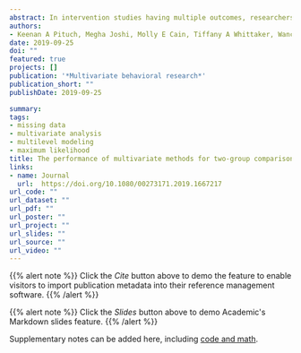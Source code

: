 ```yaml
---
abstract: In intervention studies having multiple outcomes, researchers often use a series of univari-ate tests (e.g., ANOVAs) to assess group mean differences. Previous research found that thisapproach properly controls Type I error and generally provides greater power compared toMANOVA, especially under realistic effect size and correlation combinations. However, whengroup differences are assessed for a specific outcome, these procedures are strictly univari-ate and do not consider the outcome correlations, which may be problematic with missingoutcome data. Linear mixed or multivariate multilevel models (MVMMs), implemented withmaximum likelihood estimation, present an alternative analysis option where outcome cor-relations are taken into account when specific group mean differences are estimated. In thisstudy, we use simulation methods to compare the performance of separate independentsamplesttests estimated with ordinary least squares and analogousttests from MVMMs toassess two-group mean differences with multiple outcomes under small sample and miss-ingness conditions. Study results indicated that a MVMM implemented with restricted maximum likelihood estimation combined with the Kenward–Roger correction had the best performance. Therefore, for intervention studies with smallNand normally distributed multi-variate outcomes, the Kenward–Roger procedure is recommended over traditional methods and conventional MVMM analyses, particularly with incomplete data.
authors:
- Keenan A Pituch, Megha Joshi, Molly E Cain, Tiffany A Whittaker, Wanchen Chang, Ryoungsun Park, Graham J McDougall
date: 2019-09-25
doi: ""
featured: true
projects: []
publication: '*Multivariate behavioral research*'
publication_short: ""
publishDate: 2019-09-25

summary: 
tags:
- missing data
- multivariate analysis
- multilevel modeling
- maximum likelihood
title: The performance of multivariate methods for two-group comparisons with small samples and incomplete data
links:
- name: Journal
  url:  https://doi.org/10.1080/00273171.2019.1667217
url_code: ""
url_dataset: ""
url_pdf: ""
url_poster: ""
url_project: ""
url_slides: ""
url_source: ""
url_video: ""
---
```


{{% alert note %}}
Click the *Cite* button above to demo the feature to enable visitors to import publication metadata into their reference management software.
{{% /alert %}}

{{% alert note %}}
Click the *Slides* button above to demo Academic's Markdown slides feature.
{{% /alert %}}

Supplementary notes can be added here, including [code and math](https://sourcethemes.com/academic/docs/writing-markdown-latex/).
